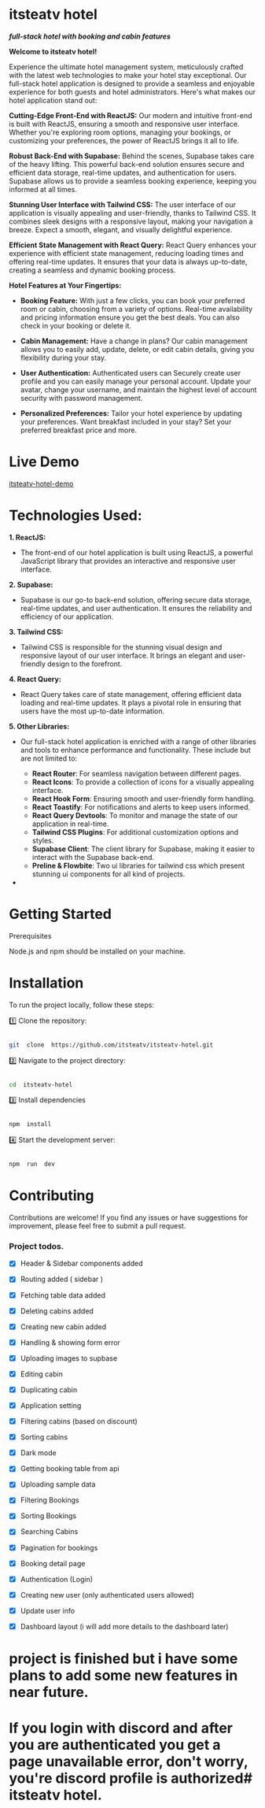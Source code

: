 # itsteatv hotel
***full-stack hotel with booking and cabin features***

**Welcome to itsteatv hotel!**

Experience the ultimate hotel management system, meticulously crafted with the latest web technologies to make your hotel stay exceptional. Our full-stack hotel application is designed to provide a seamless and enjoyable experience for both guests and hotel administrators. Here's what makes our hotel application stand out:

**Cutting-Edge Front-End with ReactJS:** Our modern and intuitive front-end is built with ReactJS, ensuring a smooth and responsive user interface. Whether you're exploring room options, managing your bookings, or customizing your preferences, the power of ReactJS brings it all to life.

**Robust Back-End with Supabase:** Behind the scenes, Supabase takes care of the heavy lifting. This powerful back-end solution ensures secure and efficient data storage, real-time updates, and authentication for users. Supabase allows us to provide a seamless booking experience, keeping you informed at all times.

**Stunning User Interface with Tailwind CSS:** The user interface of our application is visually appealing and user-friendly, thanks to Tailwind CSS. It combines sleek designs with a responsive layout, making your navigation a breeze. Expect a smooth, elegant, and visually delightful experience.

**Efficient State Management with React Query:** React Query enhances your experience with efficient state management, reducing loading times and offering real-time updates. It ensures that your data is always up-to-date, creating a seamless and dynamic booking process.

**Hotel Features at Your Fingertips:**

-   **Booking Feature:** With just a few clicks, you can book your preferred room or cabin, choosing from a variety of options. Real-time availability and pricing information ensure you get the best deals. You can also check in your booking or delete it.
    
-   **Cabin Management:** Have a change in plans? Our cabin management allows you to easily add, update, delete, or edit cabin details, giving you flexibility during your stay.
    
-   **User Authentication:** Authenticated users can Securely create user profile and you can easily manage your personal account. Update your avatar, change your username, and maintain the highest level of account security with password management.
    
-   **Personalized Preferences:** Tailor your hotel experience by updating your preferences. Want breakfast included in your stay? Set your preferred breakfast price and more.

# Live Demo
[itsteatv-hotel-demo](https://master--enchanting-cannoli-80698f.netlify.app)


# Technologies Used:

**1. ReactJS:**

-   The front-end of our hotel application is built using ReactJS, a powerful JavaScript library that provides an interactive and responsive user interface.

**2. Supabase:**

-   Supabase is our go-to back-end solution, offering secure data storage, real-time updates, and user authentication. It ensures the reliability and efficiency of our application.

**3. Tailwind CSS:**

-   Tailwind CSS is responsible for the stunning visual design and responsive layout of our user interface. It brings an elegant and user-friendly design to the forefront.

**4. React Query:**

-   React Query takes care of state management, offering efficient data loading and real-time updates. It plays a pivotal role in ensuring that users have the most up-to-date information.

**5. Other Libraries:**

-   Our full-stack hotel application is enriched with a range of other libraries and tools to enhance performance and functionality. These include but are not limited to:
    
    -   **React Router**: For seamless navigation between different pages.
    -   **React Icons**: To provide a collection of icons for a visually appealing interface.
    -   **React Hook Form**: Ensuring smooth and user-friendly form handling.
    -   **React Toastify**: For notifications and alerts to keep users informed.
    -   **React Query Devtools**: To monitor and manage the state of our application in real-time.
    -   **Tailwind CSS Plugins**: For additional customization options and styles.
    -   **Supabase Client**: The client library for Supabase, making it easier to interact with the Supabase back-end.
    -   **Preline & Flowbite**: Two ui libraries for tailwind css which present stunning ui components for all kind of projects.
- 
# Getting Started

  

Prerequisites

Node.js and npm should be installed on your machine.

  

# Installation

  

To run the project locally, follow these steps:

  

1️⃣ Clone the repository:

  

```bash

git  clone  https://github.com/itsteatv/itsteatv-hotel.git

```

  

2️⃣ Navigate to the project directory:

  

```bash

cd  itsteatv-hotel

```

  

3️⃣ Install dependencies

  

```bash

npm  install

```

  

4️⃣ Start the development server:

  

```bash

npm  run  dev

```

# Contributing

Contributions are welcome! If you find any issues or have suggestions for improvement, please feel free to submit a pull request.

### Project todos.

- [x] Header & Sidebar components added

- [x] Routing added ( sidebar )

- [x] Fetching table data added

- [x] Deleting cabins added

- [x] Creating new cabin added

- [x] Handling & showing form error

- [x] Uploading images to supbase

- [x] Editing cabin

- [x] Duplicating cabin

- [x] Application setting

- [x] Filtering cabins (based on discount)

- [x] Sorting cabins

- [x] Dark mode

- [x] Getting booking table from api

- [x] Uploading sample data

- [x] Filtering Bookings

- [x] Sorting Bookings

- [x] Searching Cabins

- [x] Pagination for bookings

- [x] Booking detail page

- [x] Authentication (Login)

- [x] Creating new user (only authenticated users allowed)

- [x] Update user info

- [x] Dashboard layout (i will add more details to the dashboard later)

# project is finished but i have some plans to add some new features in near future.

# If you login with discord and after you are authenticated you get a page unavailable error, don't worry, you're discord profile is authorized# itsteatv hotel.